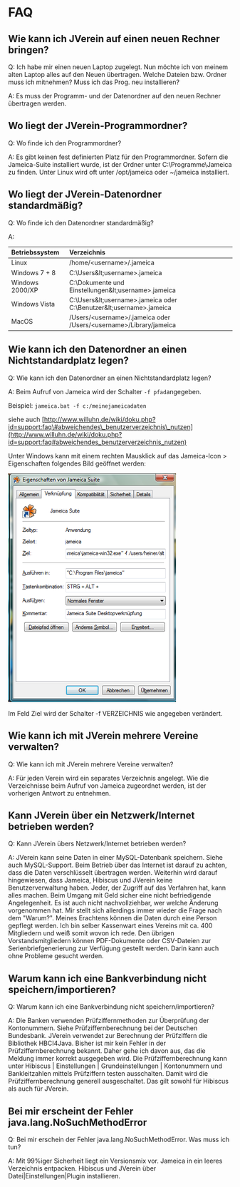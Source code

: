 # FAQ

## Wie kann ich JVerein auf einen neuen Rechner bringen?

Q: Ich habe mir einen neuen Laptop zugelegt. Nun möchte ich von meinem alten Laptop alles auf den Neuen übertragen. Welche Dateien bzw. Ordner muss ich mitnehmen? Muss ich das Prog. neu installieren?

A: Es muss der Programm- und der Datenordner auf den neuen Rechner übertragen werden.

## Wo liegt der JVerein-Programmordner?

Q: Wo finde ich den Programmordner?

A: Es gibt keinen fest definierten Platz für den Programmordner. Sofern die Jameica-Suite installiert wurde, ist der Ordner unter C:\Programme\Jameica zu finden. Unter Linux wird oft unter /opt/jameica oder ~/jameica installiert.

## Wo liegt der JVerein-Datenordner standardmäßig?

Q: Wo finde ich den Datenordner standardmäßig?

A:

| Betriebssystem | Verzeichnis |
| :--- | :--- |
| Linux | /home/&lt;username&gt;/.jameica |
| Windows 7 + 8 | C:\Users\&lt;username&gt;.jameica |
| Windows 2000/XP | C:\Dokumente und Einstellungen\&lt;username&gt;.jameica |
| Windows Vista | C:\Users\&lt;username&gt;.jameica oder C:\Benutzer\&lt;username&gt;.jameica |
| MacOS | /Users/&lt;username&gt;/.jameica oder /Users/&lt;username&gt;/Library/jameica |

## Wie kann ich den Datenordner an einen Nichtstandardplatz legen?

Q: Wie kann ich den Datenordner an einen Nichtstandardplatz legen?

A: Beim Aufruf von Jameica wird der Schalter `-f pfad`angegeben.

Beispiel: `jameica.bat -f c:/meinejameicadaten`

siehe auch [http://www.willuhn.de/wiki/doku.php?id=support:faq\#abweichendes\_benutzerverzeichnis\_nutzen](http://www.willuhn.de/wiki/doku.php?id=support:faq#abweichendes_benutzerverzeichnis_nutzen)

Unter Windows kann mit einem rechten Mausklick auf das Jameica-Icon &gt; Eigenschaften folgendes Bild geöffnet werden:

![](img/jameicasuiteeigenschaften.png)

Im Feld Ziel wird der Schalter -f VERZEICHNIS wie angegeben verändert.

## Wie kann ich mit JVerein mehrere Vereine verwalten?

Q: Wie kann ich mit JVerein mehrere Vereine verwalten?

A: Für jeden Verein wird ein separates Verzeichnis angelegt. Wie die Verzeichnisse beim Aufruf von Jameica zugeordnet werden, ist der vorherigen Antwort zu entnehmen.

## Kann JVerein über ein Netzwerk/Internet betrieben werden?

Q: Kann JVerein übers Netzwerk/Internet betrieben werden?

A: JVerein kann seine Daten in einer MySQL-Datenbank speichern. Siehe auch MySQL-Support. Beim Betrieb über das Internet ist darauf zu achten, dass die Daten verschlüsselt übertragen werden. Weiterhin wird darauf hingewiesen, dass Jameica, Hibiscus und JVerein keine Benutzerverwaltung haben. Jeder, der Zugriff auf das Verfahren hat, kann alles machen. Beim Umgang mit Geld sicher eine nicht befriedigende Angelegenheit. Es ist auch nicht nachvollziehbar, wer welche Änderung vorgenommen hat. Mir stellt sich allerdings immer wieder die Frage nach dem "Warum?". Meines Erachtens können die Daten durch eine Person gepflegt werden. Ich bin selber Kassenwart eines Vereins mit ca. 400 Mitgliedern und weiß somit wovon ich rede. Den übrigen Vorstandsmitgliedern können PDF-Dokumente oder CSV-Dateien zur Serienbriefgenerierung zur Verfügung gestellt werden. Darin kann auch ohne Probleme gesucht werden.

## Warum kann ich eine Bankverbindung nicht speichern/importieren?

Q: Warum kann ich eine Bankverbindung nicht speichern/importieren?

A: Die Banken verwenden Prüfziffernmethoden zur Überprüfung der Kontonummern. Siehe Prüfziffernberechnung bei der Deutschen Bundesbank. JVerein verwendet zur Berechnung der Prüfziffern die Bibliothek HBCI4Java. Bisher ist mir kein Fehler in der Prüfziffernberechnung bekannt. Daher gehe ich davon aus, das die Meldung immer korrekt ausgegeben wird. Die Prüfziffernberechnung kann unter Hibiscus \| Einstellungen \| Grundeinstellungen \| Kontonummern und Bankleitzahlen mittels Prüfziffern testen ausschalten. Damit wird die Prüfziffernberechnung generell ausgeschaltet. Das gilt sowohl für Hibiscus als auch für JVerein.

## Bei mir erscheint der Fehler java.lang.NoSuchMethodError

Q: Bei mir erschein der Fehler java.lang.NoSuchMethodError. Was muss ich tun?

A: Mit 99%iger Sicherheit liegt ein Versionsmix vor. Jameica in ein leeres Verzeichnis entpacken. Hibiscus und JVerein über Datei\|Einstellungen\|Plugin installieren.

